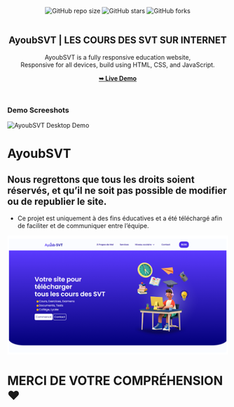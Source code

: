 <div align="center">
  
![GitHub repo size](https://img.shields.io/github/repo-size/khabzo/ayoubsvt)
![GitHub stars](https://img.shields.io/github/stars/khabzo/ayoubsvt?style=social)
![GitHub forks](https://img.shields.io/github/forks/khabzo/ayoubsvt?style=social)
  <br />
  <br />

  <h2 align="center">AyoubSVT | LES COURS DES SVT SUR INTERNET</h2>

  AyoubSVT is a fully responsive education website, <br />Responsive for all devices, build using HTML, CSS, and JavaScript.

  <a href="https://khabzo.github.io/ayoubsvt/"><strong>➥ Live Demo</strong></a>

</div>

<br />

### Demo Screeshots

![AyoubSVT Desktop Demo](./readme-images/desktopp.png "Desktop Demo")

# AyoubSVT
## Nous regrettons que tous les droits soient réservés, et qu’il ne soit pas possible de modifier ou de republier le site.
 - Ce projet est uniquement à des fins éducatives et a été téléchargé afin de faciliter et de communiquer entre l’équipe.

![website](https://github.com/khabzo/ayoubsvt.com/blob/main/readme-images/desktopp.png)

# MERCI DE VOTRE COMPRÉHENSION ❤️
